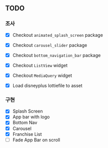 
## TODO

### 조사
- [x] Checkout `animated_splash_screen` package
- [x] Checkout `carousel_slider` package
- [x] Checkout `bottom_navigation_bar` package
- [x] Checkout `ListView` widget
- [x] Checkout `MediaQuery` widget
- [x] Load disneyplus lottiefile to asset


### 구현

- [x] Splash Screen
- [x] App bar with logo
- [x] Bottom Nav
- [x] Carousel
- [x] Franchise List
- [ ] Fade App Bar on scroll
